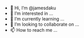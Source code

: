 - 👋 Hi, I’m @jamesdaku
- 👀 I’m interested in ...
- 🌱 I’m currently learning ...
- 💞️ I’m looking to collaborate on ...
- 📫 How to reach me ...

<!---
jamesdaku/jamesdaku is a ✨ special ✨ repository because its `README.md` (this file) appears on your GitHub profile.
You can click the Preview link to take a look at your changes.
--->
